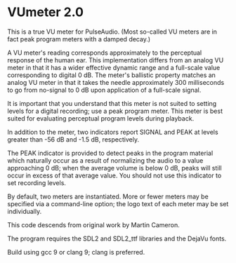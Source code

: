 # VUmeter 2.0

This is a true VU meter for PulseAudio. (Most so-called VU meters are in
fact peak program meters with a damped decay.)

A VU meter's reading corresponds approximately to the perceptual response of
the human ear. This implementation differs from an analog VU meter in that
it has a wider effective dynamic range and a full-scale value corresponding
to digital 0 dB. The meter's ballistic property matches an analog VU meter
in that it takes the needle approximately 300 milliseconds to go from
no-signal to 0 dB upon application of a full-scale signal.

It is important that you understand that this meter is not suited to setting
levels for a digital recording; use a peak program meter. This meter is best
suited for evaluating perceptual program levels during playback.

In addition to the meter, two indicators report SIGNAL and PEAK at levels
greater than -56 dB and -1.5 dB, respectively.

The PEAK indicator is provided to detect peaks in the program material which
naturally occur as a result of normalizing the audio to a value approaching
0 dB; when the average volume is below 0 dB, peaks will still occur in excess
of that average value. You should not use this indicator to set recording
levels.

By default, two meters are instantiated. More or fewer meters may be specified
via a command-line option; the logo text of each meter may be set individually.

This code descends from original work by Martin Cameron.

The program requires the SDL2 and SDL2\_ttf libraries and the DejaVu fonts.

Build using gcc 9 or clang 9; clang is preferred.
